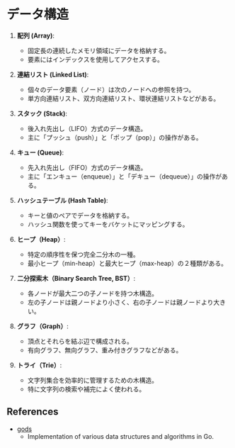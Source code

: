 # データ構造

1. **配列 (Array)**:
   - 固定長の連続したメモリ領域にデータを格納する。
   - 要素にはインデックスを使用してアクセスする。

2. **連結リスト (Linked List)**:
   - 個々のデータ要素（ノード）は次のノードへの参照を持つ。
   - 単方向連結リスト、双方向連結リスト、環状連結リストなどがある。

3. **スタック (Stack)**:
   - 後入れ先出し（LIFO）方式のデータ構造。
   - 主に「プッシュ（push）」と「ポップ（pop）」の操作がある。

4. **キュー (Queue)**:
   - 先入れ先出し（FIFO）方式のデータ構造。
   - 主に「エンキュー（enqueue）」と「デキュー（dequeue）」の操作がある。

5. **ハッシュテーブル (Hash Table)**:
   - キーと値のペアでデータを格納する。
   - ハッシュ関数を使ってキーをバケットにマッピングする。

6. **ヒープ（Heap）**:
   - 特定の順序性を保つ完全二分木の一種。
   - 最小ヒープ（min-heap）と最大ヒープ（max-heap）の２種類がある。

7. **二分探索木（Binary Search Tree, BST）**:
   - 各ノードが最大二つの子ノードを持つ木構造。
   - 左の子ノードは親ノードより小さく、右の子ノードは親ノードより大きい。

8. **グラフ（Graph）**:
   - 頂点とそれらを結ぶ辺で構成される。
   - 有向グラフ、無向グラフ、重み付きグラフなどがある。

9. **トライ（Trie）**:
   - 文字列集合を効率的に管理するための木構造。
   - 特に文字列の検索や補完によく使われる。

## References

- [gods](https://github.com/emirpasic/gods)
  - Implementation of various data structures and algorithms in Go.
